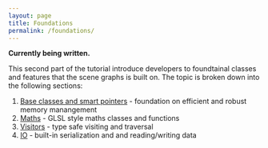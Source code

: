 ```yaml
---
layout: page
title: Foundations
permalink: /foundations/
---
```


**Currently being written.**

This second part of the tutorial introduce developers to foundtainal classes and features that the scene graphs is built on. The topic is broken down into the following sections:

1. [Base classes and smart pointers](BaseClassesAndSmartPointers.md) - foundation on efficient and robust memory manangement
1. [Maths](Maths.md) - GLSL style maths classes and functions
1. [Visitors](Visitors.md) - type safe visiting and traversal
1. [IO](IO.md) - built-in serialization and and reading/writing data


